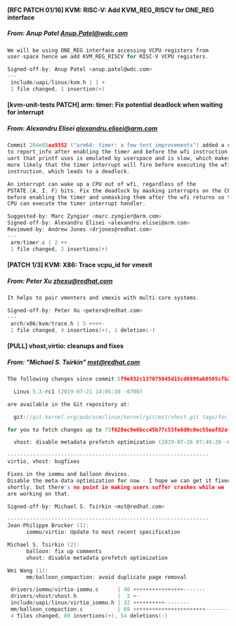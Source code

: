#### [RFC PATCH 01/16] KVM: RISC-V: Add KVM_REG_RISCV for ONE_REG interface
##### From: Anup Patel <Anup.Patel@wdc.com>

```c
We will be using ONE_REG interface accessing VCPU registers from
user-space hence we add KVM_REG_RISCV for RISC-V VCPU registers.

Signed-off-by: Anup Patel <anup.patel@wdc.com>
---
 include/uapi/linux/kvm.h | 1 +
 1 file changed, 1 insertion(+)

```
#### [kvm-unit-tests PATCH] arm: timer: Fix potential deadlock when waiting for interrupt
##### From: Alexandru Elisei <alexandru.elisei@arm.com>

```c
Commit 204e85aa9352 ("arm64: timer: a few test improvements") added a call
to report_info after enabling the timer and before the wfi instruction. The
uart that printf uses is emulated by userspace and is slow, which makes it
more likely that the timer interrupt will fire before executing the wfi
instruction, which leads to a deadlock.

An interrupt can wake up a CPU out of wfi, regardless of the
PSTATE.{A, I, F} bits. Fix the deadlock by masking interrupts on the CPU
before enabling the timer and unmasking them after the wfi returns so the
CPU can execute the timer interrupt handler.

Suggested-by: Marc Zyngier <marc.zyngier@arm.com>
Signed-off-by: Alexandru Elisei <alexandru.elisei@arm.com>
Reviewed-by: Andrew Jones <drjones@redhat.com>
---
 arm/timer.c | 2 ++
 1 file changed, 2 insertions(+)

```
#### [PATCH 1/3] KVM: X86: Trace vcpu_id for vmexit
##### From: Peter Xu <zhexu@redhat.com>

```c
It helps to pair vmenters and vmexis with multi-core systems.

Signed-off-by: Peter Xu <peterx@redhat.com>
---
 arch/x86/kvm/trace.h | 5 ++++-
 1 file changed, 4 insertions(+), 1 deletion(-)

```
#### [PULL] vhost,virtio: cleanups and fixes
##### From: "Michael S. Tsirkin" <mst@redhat.com>

```c
The following changes since commit 5f9e832c137075045d15cd6899ab0505cfb2ca4b:

  Linus 5.3-rc1 (2019-07-21 14:05:38 -0700)

are available in the Git repository at:

  git://git.kernel.org/pub/scm/linux/kernel/git/mst/vhost.git tags/for_linus

for you to fetch changes up to 73f628ec9e6bcc45b77c53fe6d0c0ec55eaf82af:

  vhost: disable metadata prefetch optimization (2019-07-26 07:49:29 -0400)

----------------------------------------------------------------
virtio, vhost: bugfixes

Fixes in the iommu and balloon devices.
Disable the meta-data optimization for now - I hope we can get it fixed
shortly, but there's no point in making users suffer crashes while we
are working on that.

Signed-off-by: Michael S. Tsirkin <mst@redhat.com>

----------------------------------------------------------------
Jean-Philippe Brucker (1):
      iommu/virtio: Update to most recent specification

Michael S. Tsirkin (2):
      balloon: fix up comments
      vhost: disable metadata prefetch optimization

Wei Wang (1):
      mm/balloon_compaction: avoid duplicate page removal

 drivers/iommu/virtio-iommu.c      | 40 ++++++++++++++++-------
 drivers/vhost/vhost.h             |  2 +-
 include/uapi/linux/virtio_iommu.h | 32 ++++++++++--------
 mm/balloon_compaction.c           | 69 +++++++++++++++++++++++----------------
 4 files changed, 89 insertions(+), 54 deletions(-)
```
